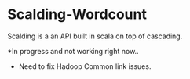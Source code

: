 # Scalding-Wordcount
Scalding is a an API built in scala on top of cascading.

*In progress and not working right now..

* Need to fix Hadoop Common link issues.
